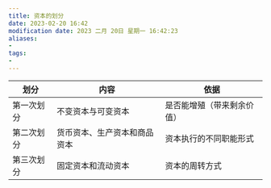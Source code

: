 ```yaml
---
title: 资本的划分
date: 2023-02-20 16:42
modification date: 2023 二月 20日 星期一 16:42:23
aliases: 
- 
tags: 
- 
---
```


| 划分       | 内容                         | 依据                       |
| ---------- | ---------------------------- | -------------------------- |
| 第一次划分 | 不变资本与可变资本           | 是否能增殖（带来剩余价值） |
| 第二次划分 | 货币资本、生产资本和商品资本 | 资本执行的不同职能形式     |
| 第三次划分 | 固定资本和流动资本           | 资本的周转方式                           |

